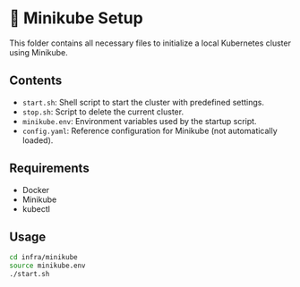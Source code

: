 # 🚀 Minikube Setup

This folder contains all necessary files to initialize a local Kubernetes cluster using Minikube.

## Contents

- `start.sh`: Shell script to start the cluster with predefined settings.
- `stop.sh`: Script to delete the current cluster.
- `minikube.env`: Environment variables used by the startup script.
- `config.yaml`: Reference configuration for Minikube (not automatically loaded).

## Requirements

- Docker
- Minikube
- kubectl

## Usage

```bash
cd infra/minikube
source minikube.env
./start.sh

